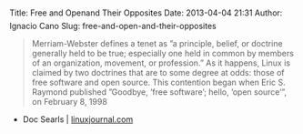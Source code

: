 Title: Free and Openand Their Opposites
Date: 2013-04-04 21:31
Author: Ignacio Cano
Slug: free-and-open-and-their-opposites

> Merriam-Webster defines a tenet as ”a principle, belief, or doctrine
> generally held to be true; especially one held in common by members of
> an organization, movement, or profession.” As it happens, Linux is
> claimed by two doctrines that are to some degree at odds: those of
> free software and open source. This contention began when Eric S.
> Raymond published ”Goodbye, ’free software’; hello, ’open source’”, on
> February 8, 1998

- Doc Searls | [linuxjournal.com][]

  [linuxjournal.com]: http://www.linuxjournal.com/content/free-and-openmdashand-their-opposites
    "Free and Openand Their Opposites"
